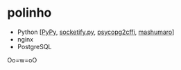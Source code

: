 # polinho

 - Python [[PyPy](https://www.pypy.org/), [socketify.py](https://github.com/cirospaciari/socketify.py), [psycopg2cffi](https://github.com/chtd/psycopg2cffi), [mashumaro](https://github.com/Fatal1ty/mashumaro)]
 - nginx
 - PostgreSQL

 Oo=w=oO